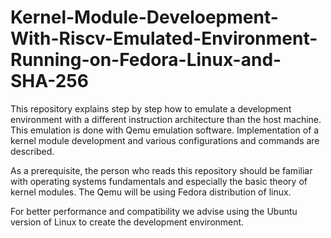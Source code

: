 # Kernel-Module-Develoepment-With-Riscv-Emulated-Environment-Running-on-Fedora-Linux-and-SHA-256
This repository explains step by step how to emulate a development environment with a different instruction architecture than the host machine. This emulation is done with Qemu emulation software. Implementation of a kernel module development and various configurations and commands are described.

As a prerequisite, the person who reads this repository should be familiar with operating systems fundamentals and especially the basic theory of kernel modules. The Qemu will be using Fedora distribution of linux.

For better performance and compatibility we advise using the Ubuntu version of Linux to create the development environment.

